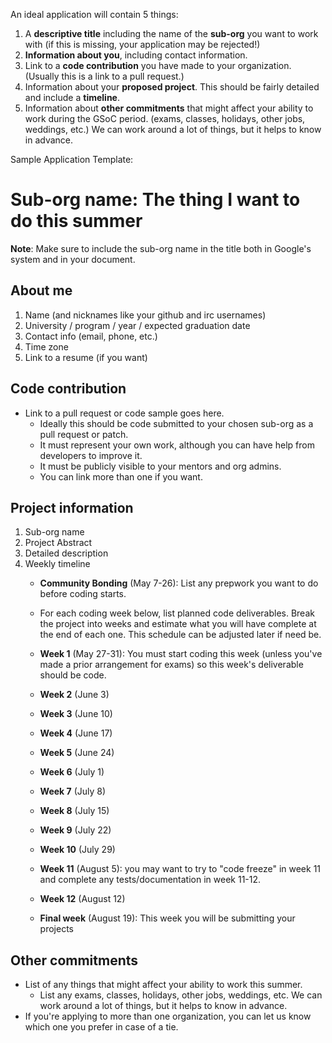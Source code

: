 An ideal application will contain 5 things:
1. A **descriptive title** including the name of the **sub-org** you want to work with (if this is missing, your application may be rejected!)
2. **Information about you**, including contact information.
3. Link to a **code contribution** you have made to your organization. (Usually this is a link to a pull request.)
4. Information about your **proposed project**. This should be fairly detailed and include a **timeline**.
5. Information about **other commitments** that might affect your ability to work during the GSoC period. (exams, classes, holidays, other jobs, weddings, etc.) We can work around a lot of things, but it helps to know in advance.

Sample Application Template:
# Sub-org name: The thing I want to do this summer

**Note**: Make sure to include the sub-org name in the title both in Google's system and in your document.

## About me
1. Name (and nicknames like your github and irc usernames)
2. University / program / year / expected graduation date
3. Contact info (email, phone, etc.)
4. Time zone 
5. Link to a resume (if you want)

## Code contribution
* Link to a pull request or code sample goes here.  
  * Ideally this should be code submitted to your chosen sub-org as a pull request or patch.
  * It must represent your own work, although you can have help from developers to improve it.
  * It must be publicly visible to your mentors and org admins.
  * You can link more than one if you want.

## Project information
1. Sub-org name
2. Project Abstract
3. Detailed description
4. Weekly timeline
   * **Community Bonding** (May 7-26): List any prepwork you want to do before coding starts.
   * For each coding week below, list planned code deliverables. Break the project into weeks and estimate what you will have complete at the end of each one.  This schedule can be adjusted later if need be.

   * **Week 1** (May 27-31): You must start coding this week (unless you've made a prior arrangement for exams) so this week's deliverable should be code.
   * **Week 2** (June 3)
   * **Week 3** (June 10)
   * **Week 4** (June 17)
   * **Week 5** (June 24)
   * **Week 6** (July 1)
   * **Week 7** (July 8)
   * **Week 8** (July 15)
   * **Week 9** (July 22)
   * **Week 10** (July 29)
   * **Week 11** (August 5): you may want to try to "code freeze" in week 11 and complete any tests/documentation in week 11-12.
   * **Week 12** (August 12)
   * **Final week** (August 19): This week you will be submitting your projects


## Other commitments
* List of any things that might affect your ability to work this summer. 
   * List any exams, classes, holidays, other jobs, weddings, etc. We can work around a lot of things, but it helps to know in advance.
* If you're applying to more than one organization, you can let us know which one you prefer in case of a tie.